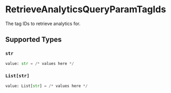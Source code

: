 # RetrieveAnalyticsQueryParamTagIds

The tag IDs to retrieve analytics for.


## Supported Types

### `str`

```python
value: str = /* values here */
```

### `List[str]`

```python
value: List[str] = /* values here */
```

